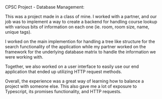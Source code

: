 CPSC Project - Database Management: 

This was a project made in a class of mine. I worked with a partner, and our job was 
to implement a way to create a backend for handling course lookup with various 
bits of information on each one (ie. room, room size, name, unique tags). 

I worked on the main implemention for handling a tree like structure for the search
functionality of the application while my partner worked on the framework for
the underlying database matrix to handle the information we were working with. 

Together, we also worked on a user interface to easily use our end application
that ended up utilizing HTTP request methods. 

Overall, the experience was a great way of learning how to balance a project with someone
else. This also gave me a lot of exposure to Typescript, its promises functionality, and HTTP
requests. 

